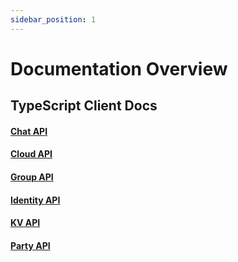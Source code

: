 ```yaml
---
sidebar_position: 1
---
```


# Documentation Overview

## TypeScript Client Docs

#### <a href="/lib/api-chat/typescript/index.html" target="_blank">Chat API</a>

#### <a href="/lib/api-cloud/typescript/index.html" target="_blank">Cloud API</a>

#### <a href="/lib/api-group/typescript/index.html" target="_blank">Group API</a>

#### <a href="/lib/api-identity/typescript/index.html" target="_blank">Identity API</a>

#### <a href="/lib/api-kv/typescript/index.html" target="_blank">KV API</a>

#### <a href="/lib/api-party/typescript/index.html" target="_blank">Party API</a>
